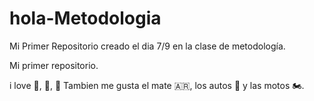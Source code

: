 # hola-Metodologia
Mi Primer Repositorio creado el dia 7/9 en la clase de metodología.

Mi primer repositorio.

i love :pizza:, :icecream:, :dog:
Tambien me gusta el mate 🇦🇷, los autos 🚗 y las motos 🏍️.
